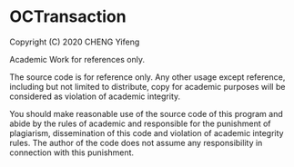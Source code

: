 # OCTransaction
Copyright (C) 2020  CHENG Yifeng 

   Academic Work for references only.
   
   The source code is for reference only. Any other usage except reference, including but not
   limited to distribute, copy for academic purposes will be considered as violation of academic integrity.

   You should make reasonable use of the source code of this program and abide
   by the rules of academic and responsible for the punishment of plagiarism,
   dissemination of this code and violation of academic integrity rules.
   The author of the code does not assume any responsibility in connection with this punishment.
